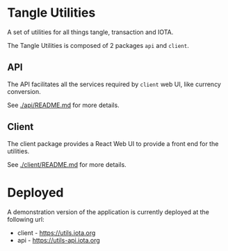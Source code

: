 # Tangle Utilities

A set of utilities for all things tangle, transaction and IOTA.

The Tangle Utilities is composed of 2 packages `api` and `client`.

## API

The API facilitates all the services required by `client` web UI, like currency conversion.

See [./api/README.md](./api/README.md) for more details.

## Client

The client package provides a React Web UI to provide a front end for the utilities.

See [./client/README.md](./client/README.md) for more details.

# Deployed

A demonstration version of the application is currently deployed at the following url:

* client - <https://utils.iota.org>
* api - <https://utils-api.iota.org>
